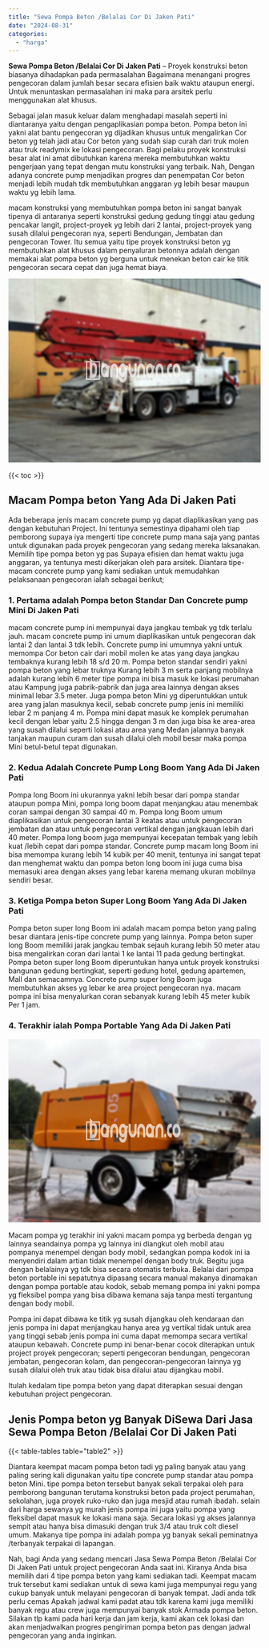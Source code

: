 ```yaml
---
title: "Sewa Pompa Beton /Belalai Cor Di Jaken Pati"
date: "2024-08-31"
categories: 
  - "harga"
---
```


**Sewa Pompa Beton /Belalai Cor Di Jaken Pati** – Proyek konstruksi beton biasanya dihadapkan pada permasalahan Bagaimana menangani progres pengecoran dalam jumlah besar secara efisien baik waktu ataupun energi. Untuk menuntaskan permasalahan ini maka para arsitek perlu menggunakan alat khusus.

Sebagai jalan masuk keluar dalam menghadapi masalah seperti ini diantaranya yaitu dengan pengaplikasian pompa beton. Pompa beton ini yakni alat bantu pengecoran yg dijadikan khusus untuk mengalirkan Cor beton yg telah jadi atau Cor beton yang sudah siap curah dari truk molen atau truk readymix ke lokasi pengecoran. Bagi pelaku proyek konstruksi besar alat ini amat dibutuhkan karena mereka membutuhkan waktu pengerjaan yang tepat dengan mutu konstruksi yang terbaik. Nah, Dengan adanya concrete pump menjadikan progres dan penempatan Cor beton menjadi lebih mudah tdk membutuhkan anggaran yg lebih besar maupun waktu yg lebih lama.

macam konstruksi yang membutuhkan pompa beton ini sangat banyak tipenya di antaranya seperti konstruksi gedung gedung tinggi atau gedung pencakar langit, project-proyek yg lebih dari 2 lantai, project-proyek yang susah dilalui pengecoran nya, seperti Bendungan, Jembatan dan pengecoran Tower. Itu semua yaitu tipe proyek konstruksi beton yg membutuhkan alat khusus dalam penyaluran betonnya adalah dengan memakai alat pompa beton yg berguna untuk menekan beton cair ke titik pengecoran secara cepat dan juga hemat biaya.

![Sewa Pompa Beton /Belalai Cor Di Jaken Pati](/images/sewa-concrete-pump-32.png)

{{< toc >}}

## Macam Pompa beton Yang Ada Di Jaken Pati

Ada beberapa jenis macam concrete pump yg dapat diaplikasikan yang pas dengan kebutuhan Project. Ini tentunya semestinya dipahami oleh tiap pemborong supaya iya mengerti tipe concrete pump mana saja yang pantas untuk digunakan pada proyek pengecoran yang sedang mereka laksanakan. Memilih tipe pompa beton yg pas Supaya efisien dan hemat waktu juga anggaran, ya tentunya mesti dikerjakan oleh para arsitek. Diantara tipe-macam concrete pump yang kami sediakan untuk memudahkan pelaksanaan pengecoran ialah sebagai berikut;

### 1\. Pertama adalah Pompa beton Standar Dan Concrete pump Mini Di Jaken Pati

macam concrete pump ini mempunyai daya jangkau tembak yg tdk terlalu jauh. macam concrete pump ini umum diaplikasikan untuk pengecoran dak lantai 2 dan lantai 3 tdk lebih. Concrete pump ini umumnya yakni untuk memompa Cor beton cair dari mobil molen ke atas yang daya jangkau tembaknya kurang lebih 18 s/d 20 m. Pompa beton standar sendiri yakni pompa beton yang lebar truknya Kurang lebih 3 m serta panjang mobilnya adalah kurang lebih 6 meter tipe pompa ini bisa masuk ke lokasi perumahan atau Kampung juga pabrik-pabrik dan juga area lainnya dengan akses minimal lebar 3.5 meter. Juga pompa beton Mini yg diperuntukkan untuk area yang jalan masuknya kecil, sebab concrete pump jenis ini memiliki lebar 2 m panjang 4 m. Pompa mini dapat masuk ke komplek perumahan kecil dengan lebar yaitu 2.5 hingga dengan 3 m dan juga bisa ke area-area yang susah dilalui seperti lokasi atau area yang Medan jalannya banyak tanjakan maupun curam dan susah dilalui oleh mobil besar maka pompa Mini betul-betul tepat digunakan.

### 2\. Kedua Adalah Concrete Pump Long Boom Yang Ada Di Jaken Pati

Pompa long Boom ini ukurannya yakni lebih besar dari pompa standar ataupun pompa Mini, pompa long boom dapat menjangkau atau menembak coran sampai dengan 30 sampai 40 m. Pompa long Boom umum diaplikasikan untuk pengecoran lantai 3 keatas atau untuk pengecoran jembatan dan atau untuk pengecoran vertikal dengan jangkauan lebih dari 40 meter. Pompa long boom juga mempunyai kecepatan tembak yang lebih kuat /lebih cepat dari pompa standar. Concrete pump macam long Boom ini bisa memompa kurang lebih 14 kubik per 40 menit, tentunya ini sangat tepat dan menghemat waktu dan pompa beton long boom ini juga cuma bisa memasuki area dengan akses yang lebar karena memang ukuran mobilnya sendiri besar.

### 3\. Ketiga Pompa beton Super Long Boom Yang Ada Di Jaken Pati

Pompa beton super long Boom ini adalah macam pompa beton yang paling besar diantara jenis-tipe concrete pump yang lainnya. Pompa beton super long Boom memiliki jarak jangkau tembak sejauh kurang lebih 50 meter atau bisa mengalirkan coran dari lantai 1 ke lantai 11 pada gedung bertingkat. Pompa beton super long Boom diperuntukan hanya untuk proyek konstruksi bangunan gedung bertingkat, seperti gedung hotel, gedung apartemen, Mall dan semacamnya. Concrete pump super long Boom juga membutuhkan akses yg lebar ke area project pengecoran nya. macam pompa ini bisa menyalurkan coran sebanyak kurang lebih 45 meter kubik Per 1 jam.

### 4\. Terakhir ialah Pompa Portable Yang Ada Di Jaken Pati

![Sewa Pompa Beton /Belalai Cor Di Jaken Pati](/images/sewa-concrete-pump-22.png)

Macam pompa yg terakhir ini yakni macam pompa yg berbeda dengan yg lainnya seandainya pompa yg lainnya ini diangkut oleh mobil atau pompanya menempel dengan body mobil, sedangkan pompa kodok ini ia menyendiri dalam artian tidak menempel dengan body truk. Begitu juga dengan belalainya yg tdk bisa secara otomatis terbuka. Belalai dari pompa beton portable ini sepatutnya dipasang secara manual makanya dinamakan dengan pompa portable atau kodok, sebab memang pompa ini yakni pompa yg fleksibel pompa yang bisa dibawa kemana saja tanpa mesti tergantung dengan body mobil.

Pompa ini dapat dibawa ke titik yg susah dijangkau oleh kendaraan dan jenis pompa ini dapat menjangkau hanya area yg vertikal tidak untuk area yang tinggi sebab jenis pompa ini cuma dapat memompa secara vertikal ataupun kebawah. Concrete pump ini benar-benar cocok diterapkan untuk project proyek pengecoran; seperti pengecoran bendungan, pengecoran jembatan, pengecoran kolam, dan pengecoran-pengecoran lainnya yg susah dilalui oleh truk atau tidak bisa dilalui atau dijangkau mobil.

Itulah kedalam tipe pompa beton yang dapat diterapkan sesuai dengan kebutuhan project pengecoran.

## Jenis Pompa beton yg Banyak DiSewa Dari Jasa Sewa Pompa Beton /Belalai Cor Di Jaken Pati

{{< table-tables table="table2" >}}

Diantara keempat macam pompa beton tadi yg paling banyak atau yang paling sering kali digunakan yaitu tipe concrete pump standar atau pompa beton Mini. tipe pompa beton tersebut banyak sekali terpakai oleh para pemborong bangunan terutama konstruksi beton pada project perumahan, sekolahan, juga proyek ruko-ruko dan juga mesjid atau rumah ibadah. selain dari harga sewanya yg murah jenis pompa ini juga yaitu pompa yang fleksibel dapat masuk ke lokasi mana saja. Secara lokasi yg akses jalannya sempit atau hanya bisa dimasuki dengan truk 3/4 atau truk colt diesel umum. Makanya tipe pompa ini adalah pompa yg banyak sekali peminatnya /terbanyak terpakai di lapangan.

Nah, bagi Anda yang sedang mencari Jasa Sewa Pompa Beton /Belalai Cor Di Jaken Pati untuk project pengecoran Anda saat ini. Kiranya Anda bisa memilih dari 4 tipe pompa beton yang kami sediakan tadi. Keempat macam truk tersebut kami sediakan untuk di sewa kami juga mempunyai regu yang cukup banyak untuk melayani pengecoran di banyak tempat. Jadi anda tdk perlu cemas Apakah jadwal kami padat atau tdk karena kami juga memiliki banyak regu atau crew juga mempunyai banyak stok Armada pompa beton. Silakan tlp kami pada hari kerja dan jam kerja, kami akan cek lokasi dan akan menjadwalkan progres pengiriman pompa beton pas dengan jadwal pengecoran yang anda inginkan.
